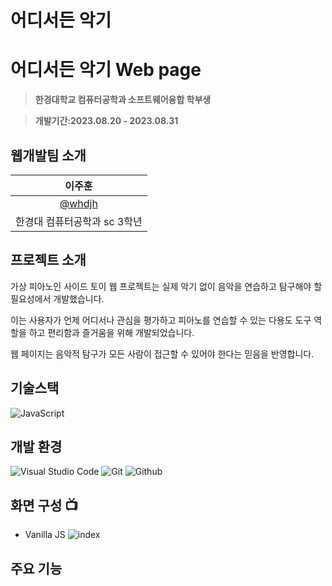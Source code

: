 # 어디서든 악기

# 어디서든 악기 Web page
> **한경대학교 컴퓨터공학과 소프트웨어융합 학부생**

> **개발기간:2023.08.20 - 2023.08.31**

## 웹개발팀 소개
|      이주훈       |
| :-------------: |
|   [@whdjh](https://github.com/whdjh)   |
| 한경대 컴퓨터공학과 sc 3학년 |

## 프로젝트 소개
가상 피아노인 사이드 토이 웹 프로젝트는 실제 악기 없이 음악을 연습하고 탐구해야 할 필요성에서 개발했습니다. 

이는 사용자가 언제 어디서나 관심을 평가하고 피아노를 연습할 수 있는 다용도 도구 역할을 하고 편리함과 즐거움을 위해 개발되었습니다. 

웹 페이지는 음악적 탐구가 모든 사람이 접근할 수 있어야 한다는 믿음을 반영합니다. 

## 기술스택
![JavaScript](https://img.shields.io/badge/JavaScript-F7DF1E?style=for-the-badge&logo=Javascript&logoColor=white)

## 개발 환경
![Visual Studio Code](https://img.shields.io/badge/Visual%20Studio%20Code-007ACC?style=for-the-badge&logo=Visual%20Studio%20Code&logoColor=white)
![Git](https://img.shields.io/badge/Git-F05032?style=for-the-badge&logo=Git&logoColor=white)
![Github](https://img.shields.io/badge/GitHub-181717?style=for-the-badge&logo=GitHub&logoColor=white)             

## 화면 구성 📺
- Vanilla JS
![index](https://github.com/user-attachments/assets/a5e62567-3ba8-46c4-9962-76932e5caea6)


## 주요 기능
